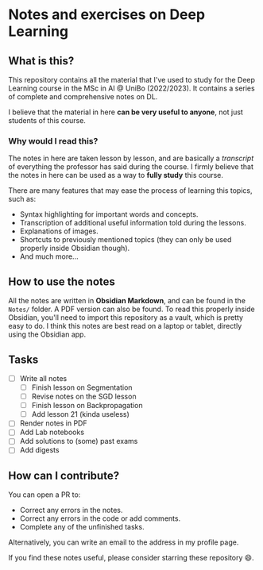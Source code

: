 # Notes and exercises on Deep Learning        

## What is this?
This repository contains all the material that I've used to study for the Deep Learning course in the MSc in AI @ UniBo (2022/2023).
It contains a series of complete and comprehensive notes on DL.  

I believe that the material in here __can be very useful to anyone__, not just students of this course. 

### Why would I read this?
The notes in here are taken lesson by lesson, and are basically a _transcript_ of everything the professor has said during the course.
I firmly believe that the notes in here can be used as a way to __fully study__ this course. 

There are many features that may ease the process of learning this topics, such as:
- Syntax highlighting for important words and concepts.
- Transcription of additional useful information told during the lessons.  
- Explanations of images.     
- Shortcuts to previously mentioned topics (they can only be used properly inside Obsidian though). 
- And much more... 

## How to use the notes
All the notes are written in __Obsidian Markdown__, and can be found in the `Notes/` folder. A PDF version can also be found. 
To read this properly inside Obsidian, you'll need to import this repository as a vault, which is pretty easy to do.
I think this notes are best read on a laptop or tablet, directly using the Obsidian app.     

## Tasks
- [ ] Write all notes
	- [ ] Finish lesson on Segmentation
	- [ ] Revise notes on the SGD lesson 
	- [ ] Finish lesson on Backpropagation
	- [ ] Add lesson 21 (kinda useless)
- [ ] Render notes in PDF
- [ ] Add Lab notebooks
- [ ] Add solutions to (some) past exams
- [ ] Add digests

## How can I contribute?
You can open a PR to:
- Correct any errors in the notes. 
- Correct any errors in the code or add comments.
- Complete any of the unfinished tasks. 

Alternatively, you can write an email to the address in my profile page.  

If you find these notes useful, please consider starring these repository :smile:.  